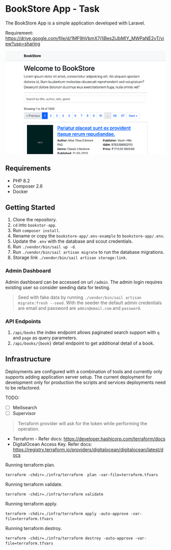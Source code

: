 # BookStore App - Task

The BookStore App is a simple application developed with Laravel.

Requirement: https://drive.google.com/file/d/1MF9hVbmX7j1iBes2lJbMIY_MWPaNE2yT/view?usp=sharing

![Alt Text](screenshot.png)

## Requirements

- PHP 8.2
- Composer 2.6
- Docker

## Getting Started

1. Clone the repository.
2. `cd` into `bookstor-app`.
3. Run `composer install`.
4. Rename or copy the `bookstore-app/.env-example` to `bookstore-app/.env`.
5. Update the `.env` with the database and scout credentials.
6. Run `./vendor/bin/sail up -d`.
7. Run `./vendor/bin/sail artisan migrate` to run the database migrations.
8. Storage link `./vendor/bin/sail artisan storage:link`.

### Admin Dashboard

Admin dashboard can be accessed on url `/admin`.
The admin login requires existing user so consider seeding data for testing.

> Seed with fake data by running `./vendor/bin/sail artisan migrate:fresh --seed`.
> With the seeder the default admin credentials are email and password are `admin@email.com` and `password`.

### API Endpoints

1. `/api/books` the index endpoint allows paginated search support with `q` and `page` as query parameters.
2. `/api/books/{book}` detail endpoint to get additional detail of a book.

## Infrastructure

Deployments are configured with a combination of tools and currently only supports adding application server setup. The
current deployment for development only for production the scripts and services deployments need to be refactored.

TODO:

- [ ] Meilisearch
- [ ] Supervisor

> Terraform provider will ask for the token while performing the operation.

- Terraform - Refer docs: https://developer.hashicorp.com/terraform/docs
- DigitalOcean Access Key. Refer docs: https://registry.terraform.io/providers/digitalocean/digitalocean/latest/docs

Running terraform plan.

```shell
terraform -chdir=./infra/terraform  plan -var-file=terraform.tfvars
```

Running terraform validate.

```shell
terraform -chdir=./infra/terraform validate
```

Running terraform apply.

```shell
terraform -chdir=./infra/terraform apply -auto-approve -var-file=terraform.tfvars
```

Running terraform destroy.

```shell
terraform -chdir=./infra/terraform destroy -auto-approve -var-file=terraform.tfvars
```